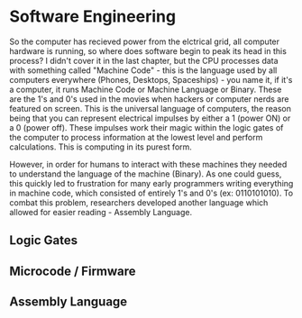 # Software Engineering

So the computer has recieved power from the elctrical grid, all computer hardware is running, so where does software begin to peak its head in this process? I didn't cover it in the last chapter, but the CPU processes data with something called "Machine Code" - this is the language used by all computers everywhere (Phones, Desktops, Spaceships) - you name it, if it's a computer, it runs Machine Code or Machine Language or Binary. These are the 1's and 0's used in the movies when hackers or computer nerds are featured on screen. This is the universal language of computers, the reason being that you can represent electrical impulses by either a 1 (power ON) or a 0 (power off). These impulses work their magic within the logic gates of the computer to process information at the lowest level and perform calculations. This is computing in its purest form.

However, in order for humans to interact with these machines they needed to understand the language of the machine (Binary). As one could guess, this quickly led to frustration for many early programmers writing everything in machine code, which consisted of entirely 1's and 0's (ex: 0110101010). To combat this problem, researchers developed another language which allowed for easier reading - Assembly Language.

## Logic Gates
## Microcode / Firmware
## Assembly Language
